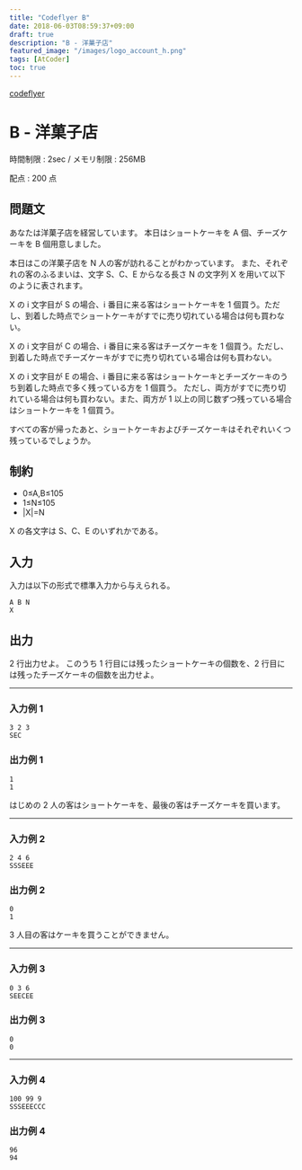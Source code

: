 ```yaml
---
title: "Codeflyer B"
date: 2018-06-03T08:59:37+09:00
draft: true
description: "B - 洋菓子店"
featured_image: "/images/logo_account_h.png"
tags: [AtCoder]
toc: true
---
```


[codeflyer](https://bitflyer2018-qual.contest.atcoder.jp/)

# B - 洋菓子店

時間制限 : 2sec / メモリ制限 : 256MB

配点 : 200 点

## 問題文

あなたは洋菓子店を経営しています。 本日はショートケーキを A 個、チーズケーキを B 個用意しました。

本日はこの洋菓子店を N 人の客が訪れることがわかっています。 また、それぞれの客のふるまいは、文字 S、C、E からなる長さ N の文字列 X を用いて以下のように表されます。

X の i 文字目が S の場合、i 番目に来る客はショートケーキを 1 個買う。ただし、到着した時点でショートケーキがすでに売り切れている場合は何も買わない。

X の i 文字目が C の場合、i 番目に来る客はチーズケーキを 1 個買う。ただし、到着した時点でチーズケーキがすでに売り切れている場合は何も買わない。

X の i 文字目が E の場合、i 番目に来る客はショートケーキとチーズケーキのうち到着した時点で多く残っている方を 1 個買う。 ただし、両方がすでに売り切れている場合は何も買わない。また、両方が 1 以上の同じ数ずつ残っている場合はショートケーキを 1 個買う。

すべての客が帰ったあと、ショートケーキおよびチーズケーキはそれぞれいくつ残っているでしょうか。

## 制約

- 0≤A,B≤105
- 1≤N≤105
- |X|=N

X の各文字は S、C、E のいずれかである。

## 入力

入力は以下の形式で標準入力から与えられる。

```
A B N
X
```

## 出力

2 行出力せよ。 このうち 1 行目には残ったショートケーキの個数を、2 行目には残ったチーズケーキの個数を出力せよ。

---

### 入力例 1

```
3 2 3
SEC
```

### 出力例 1

```
1
1
```

はじめの 2 人の客はショートケーキを、最後の客はチーズケーキを買います。

---

### 入力例 2

```
2 4 6
SSSEEE
```

### 出力例 2

```
0
1
```

3 人目の客はケーキを買うことができません。

---

### 入力例 3

```
0 3 6
SEECEE
```

### 出力例 3

```
0
0
```

---

### 入力例 4

```
100 99 9
SSSEEECCC
```

### 出力例 4

```
96
94
```
